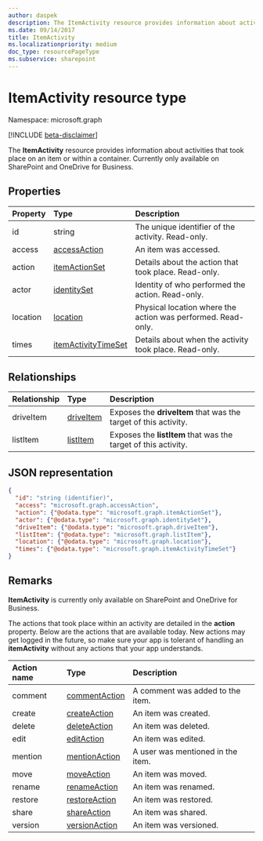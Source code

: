 ```yaml
---
author: daspek
description: The ItemActivity resource provides information about activities that took place on an item or within a container.
ms.date: 09/14/2017
title: ItemActivity
ms.localizationpriority: medium
doc_type: resourcePageType
ms.subservice: sharepoint
---
```


# ItemActivity resource type

Namespace: microsoft.graph

[!INCLUDE [beta-disclaimer](../../includes/beta-disclaimer.md)]

The **ItemActivity** resource provides information about activities that took place on an item or within a container.
Currently only available on SharePoint and OneDrive for Business.

## Properties

| Property | Type                    | Description                                                  |
| :------- | :---------------------- | :----------------------------------------------------------- |
| id       | string                  | The unique identifier of the activity. Read-only.            |
| access   | [accessAction][]        | An item was accessed.                                        |
| action   | [itemActionSet][]       | Details about the action that took place. Read-only.         |
| actor    | [identitySet][]         | Identity of who performed the action. Read-only.             |
| location | [location][]            | Physical location where the action was performed. Read-only. |
| times    | [itemActivityTimeSet][] | Details about when the activity took place. Read-only.       |

[identitySet]: identityset.md
[itemActionSet]: itemactionset.md
[itemActivityTimeSet]: itemactivitytimeset.md

## Relationships

| Relationship | Type          | Description                                                     |
| :----------- | :------------ | :-------------------------------------------------------------- |
| driveItem    | [driveItem][] | Exposes the **driveItem** that was the target of this activity. |
| listItem     | [listItem][]  | Exposes the **listItem** that was the target of this activity.  |

[driveItem]: driveitem.md
[listItem]: listitem.md

## JSON representation

<!-- {
  "blockType": "resource",
  "optionalProperties": [ ],
  "keyProperty": "id",
  "@type": "microsoft.graph.itemActivity",
  "@type.aka": "oneDrive.activityEntity"
}-->

```json
{
  "id": "string (identifier)",
  "access": "microsoft.graph.accessAction",
  "action": {"@odata.type": "microsoft.graph.itemActionSet"},
  "actor": {"@odata.type": "microsoft.graph.identitySet"},
  "driveItem": {"@odata.type": "microsoft.graph.driveItem"},
  "listItem": {"@odata.type": "microsoft.graph.listItem"},
  "location": {"@odata.type": "microsoft.graph.location"},
  "times": {"@odata.type": "microsoft.graph.itemActivityTimeSet"}
}
```

## Remarks

**ItemActivity** is currently only available on SharePoint and OneDrive for Business.

The actions that took place within an activity are detailed in the **action** property.
Below are the actions that are available today.
New actions may get logged in the future, so make sure your app is tolerant of handling an **itemActivity** without any actions that your app understands.

| Action name | Type              | Description                       |
| :---------- | :---------------- | :-------------------------------- |
| comment     | [commentAction][] | A comment was added to the item.  |
| create      | [createAction][]  | An item was created.              |
| delete      | [deleteAction][]  | An item was deleted.              |
| edit        | [editAction][]    | An item was edited.               |
| mention     | [mentionAction][] | A user was mentioned in the item. |
| move        | [moveAction][]    | An item was moved.                |
| rename      | [renameAction][]  | An item was renamed.              |
| restore     | [restoreAction][] | An item was restored.             |
| share       | [shareAction][]   | An item was shared.               |
| version     | [versionAction][] | An item was versioned.            |

[accessAction]: accessaction.md
[commentAction]: commentaction.md
[createAction]: createaction.md
[deleteAction]: deleteaction.md
[editAction]: editaction.md
[location]: location.md
[mentionAction]: mentionaction.md
[moveAction]: moveaction.md
[renameAction]: renameaction.md
[restoreAction]: restoreaction.md
[shareAction]: shareaction.md
[versionAction]: versionaction.md

<!--
{
  "type": "#page.annotation",
  "description": "The ItemActivity object provides information about an activity that took place on an item.",
  "keywords": "activities,activity,action",
  "section": "documentation",
  "tocPath": "Resources/ItemActivity",
  "suppressions": []
}
-->
